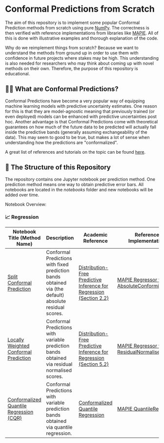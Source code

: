 # Conformal Predictions from Scratch

The aim of this repository is to implement some popular Conformal Prediction methods from scratch using pure [NumPy](https://numpy.org/). The correctness is then verified with reference implementations from libraries like [MAPIE](https://mapie.readthedocs.io/en/stable/). All of this is done with illustrative examples and thorough explanation of the code.

Why do we reimplement things from scratch? Because we want to understand the methods from ground up in order to use them with confidence in future projects where stakes may be high. This understanding is also needed for researchers who may think about coming up with novel methods on their own. Therefore, the purpose of this repository is educational.

## 🕵️‍♀️ What are Conformal Predictions?

Conformal Predictions have become a very popular way of equipping machine learning models with predictive uncertainty estimates. One reason for this is that they are model-agnostic meaning that previously trained (or even deployed) models can be enhanced with predictive uncertainties post hoc. Another advantage is that Conformal Predictions come with theoretical guarantees on how much of the future data to be predicted will actually fall inside the predictive bands (generally assuming exchangeability of the data). This may seem to good to be true, but makes a lot of sense when understanding how the predictions are "conformalized".

A great list of references and tutorials on the topic can be found [here](https://github.com/valeman/awesome-conformal-prediction).

## 📝 The Structure of this Repository

The repository contains one Jupyter notebook per prediction method. One prediction method means one way to obtain predictive error bars. All notebooks are located in the *notebooks* folder and new notebooks will be added over time.

Notebook Overview:

### 📈 Regression

| Notebook Title (Method Name)                                                                                                                                                          | Description                                                                                            | Academic Reference                                                                                                                         | Reference Implementation                                                                                                              |
| ------------------------------------------------------------------------------------------------------------------------------------------------------------------------------------- | ------------------------------------------------------------------------------------------------------ | ------------------------------------------------------------------------------------------------------------------------------------------ | ------------------------------------------------------------------------------------------------------------------------------------- |
| [Split Conformal Prediction](https://github.com/joneswack/conformal-predictions-from-scratch/blob/main/notebooks/regression/1-Split-Conformal-Prediction.ipynb)                       | Conformal Predictions with fixed prediction bands obtained via (the default) absolute residual scores. | [Distribution-Free Predictive Inference for Regression (Section 2.2)](https://arxiv.org/pdf/1604.04173.pdf)                                | [MAPIE Regressor with AbsoluteConformityScore](https://mapie.readthedocs.io/en/latest/generated/mapie.regression.MapieRegressor.html) |
| [Locally Weighted Conformal Prediction](https://github.com/joneswack/conformal-predictions-from-scratch/blob/main/notebooks/regression/2-Locally-Weighted-Conformal-Prediction.ipynb) | Conformal Predictions with variable prediction bands obtained via residual normalised scores.          | [Distribution-Free Predictive Inference for Regression (Section 5.2)](https://arxiv.org/pdf/1604.04173.pdf)                                | [MAPIE Regressor with ResidualNormalisedScore](https://mapie.readthedocs.io/en/latest/generated/mapie.regression.MapieRegressor.html) |
| [Conformalized Quantile Regression (CQR)](https://github.com/joneswack/conformal-predictions-from-scratch/blob/main/notebooks/regression/3-Conformalised-Quantile-Regression.ipynb)   | Conformal Predictions with variable prediction bands obtained via quantile regression.                 | [Conformalized Quantile Regression](https://proceedings.neurips.cc/paper_files/paper/2019/file/5103c3584b063c431bd1268e9b5e76fb-Paper.pdf) | [MAPIE QuantileRegressor](https://mapie.readthedocs.io/en/latest/generated/mapie.regression.MapieQuantileRegressor.html)              |